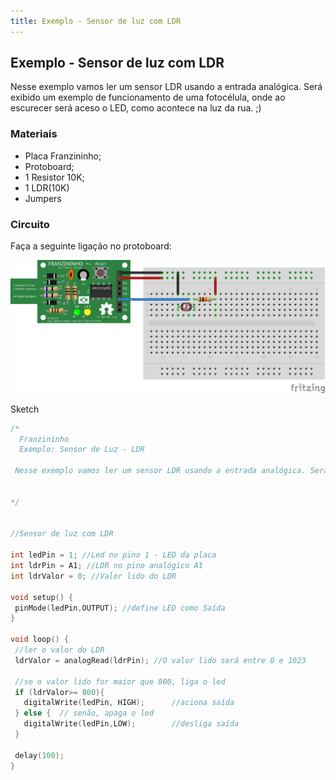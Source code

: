 ```yaml
---
title: Exemplo - Sensor de luz com LDR
---
```



## Exemplo - Sensor de luz com LDR

Nesse exemplo vamos ler um sensor LDR usando a entrada analógica. Será exibido um exemplo de funcionamento de uma fotocélula, onde ao escurecer será aceso o LED, como acontece na luz da rua. ;)



### Materiais

- Placa Franzininho;
- Protoboard;
- 1 Resistor 10K;
- 1 LDR(10K)
- Jumpers



### Circuito



Faça a seguinte ligação no protoboard:



![](./image1.png)



Sketch

```c++
/*
  Franzininho
  Exemplo: Sensor de Luz - LDR

 Nesse exemplo vamos ler um sensor LDR usando a entrada analógica. Será exibido um exemplo de funcionamento de uma fotocélula, onde ao escurecer será aceso o LED, como acontece na luz da rua. ;)


*/


//Sensor de luz com LDR

int ledPin = 1; //Led no pino 1 - LED da placa
int ldrPin = A1; //LDR no pino analógico A1
int ldrValor = 0; //Valor lido do LDR

void setup() {
 pinMode(ledPin,OUTPUT); //define LED como Saída
}

void loop() {
 //ler o valor do LDR
 ldrValor = analogRead(ldrPin); //O valor lido será entre 0 e 1023

 //se o valor lido for maior que 800, liga o led
 if (ldrValor>= 800){
   digitalWrite(ledPin, HIGH);      //aciona saída
 } else {  // senão, apaga o led            
   digitalWrite(ledPin,LOW);        //desliga saída
 }

 delay(100);
}


```
